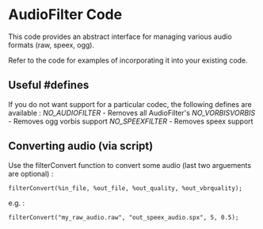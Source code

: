 # AudioFilter Code

This code provides an abstract interface for managing various audio formats (raw, speex, ogg).

Refer to the code for examples of incorporating it into your existing code.

## Useful #defines

If you do not want support for a particular codec, the following defines are available :
*NO_AUDIOFILTER* - Removes all AudioFilter's
*NO_VORBISVORBIS* - Removes ogg vorbis support
*NO_SPEEXFILTER* - Removes speex support

## Converting audio (via script)

Use the filterConvert function to convert some audio (last two arguements are optional) :

    filterConvert(%in_file, %out_file, %out_quality, %out_vbrquality);

e.g. :

    filterConvert("my_raw_audio.raw", "out_speex_audio.spx", 5, 0.5);

